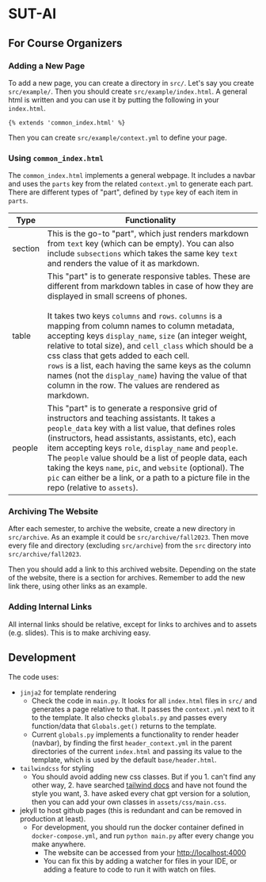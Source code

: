 # SUT-AI

## For Course Organizers

### Adding a New Page
To add a new page, you can create a directory in `src/`. Let's say you create `src/example/`. Then you should create `src/example/index.html`. A general html is written and you can use it by putting the following in your `index.html`.
```
{% extends 'common_index.html' %}
```
Then you can create `src/example/context.yml` to define your page.

### Using `common_index.html`
The `common_index.html` implements a general webpage. It includes a navbar and uses the `parts` key from the related `context.yml` to generate each part. There are different types of "part", defined by `type` key of each item in `parts`.

| Type | Functionality |
|---|---|
| section | This is the go-to "part", which just renders markdown from `text` key (which can be empty). You can also include `subsections` which takes the same key `text` and renders the value of it as markdown.  |
| table | This "part" is to generate responsive tables. These are different from markdown tables in case of how they are displayed in small screens of phones.<br><br>It takes two keys `columns` and `rows`. `columns` is a mapping from column names to column metadata, accepting keys `display_name`, `size` (an integer weight, relative to total size), and `cell_class` which should be a css class that gets added to each cell.<br>`rows` is a list, each having the same keys as the column names (not the `display_name`) having the value of that column in the row. The values are rendered as markdown. |
| people | This "part" is to generate a responsive grid of instructors and teaching assistants. It takes a `people_data` key with a list value, that defines roles (instructors, head assistants, assistants, etc), each item accepting keys `role`, `display_name` and `people`. The `people` value should be a list of people data, each taking the keys `name`, `pic`, and `website` (optional). The `pic` can either be a link, or a path to a picture file in the repo (relative to `assets`). |

### Archiving The Website
After each semester, to archive the website, create a new directory in `src/archive`.
As an example it could be `src/archive/fall2023`.
Then move every file and directory (excluding `src/archive`) from the `src` directory into `src/archive/fall2023`.

Then you should add a link to this archived website. Depending on the state of the website, there is a section for archives. Remember to add the new link there, using other links as an example.


### Adding Internal Links
All internal links should be relative, except for links to archives and to assets (e.g. slides). This is to make archiving easy. 

## Development
The code uses:
- `jinja2` for template rendering
  - Check the code in `main.py`. It looks for all `index.html` files in `src/` and generates a page relative to that. It passes the `context.yml` next to it to the template. It also checks `globals.py` and passes every function/data that `Globals.get()` returns to the template.
  - Current `globals.py` implements a functionality to render header (navbar), by finding the first `header_context.yml` in the parent directories of the current `index.html` and passing its value to the template, which is used by the default `base/header.html`.
- `tailwindcss` for styling
  - You should avoid adding new css classes. But if you 1. can't find any other way, 2. have searched [tailwind docs](https://tailwindcss.com/docs/) and have not found the style you want, 3. have asked every chat gpt version for a solution, then you can add your own classes in `assets/css/main.css`.
- jekyll to host github pages (this is redundant and can be removed in production at least).
  - For development, you should run the docker container defined in `docker-compose.yml`, and run `python main.py` after every change you make anywhere.
    - The website can be accessed from your [http://localhost:4000](http://localhost:4000)
    - You can fix this by adding a watcher for files in your IDE, or adding a feature to code to run it with watch on files.